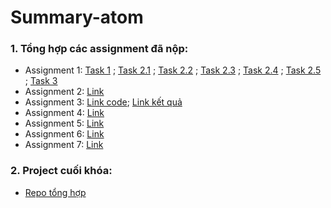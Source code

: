 # Summary-atom
### 1. Tổng hợp các assignment đã nộp:
* Assignment 1: 
[Task 1](https://docs.google.com/spreadsheets/d/17mL4vWICGmeftZevveq3h2SY97VMAjYtGcjcyHKwXgw/edit?usp=sharing) ; 
[Task 2.1](https://colab.research.google.com/drive/1kGzsW4Tza-r7m8ZkllESAVJfRq1YEjWA?usp=sharing) ; 
[Task 2.2](https://colab.research.google.com/drive/1kGzsW4Tza-r7m8ZkllESAVJfRq1YEjWA?usp=sharing) ; 
[Task 2.3](https://colab.research.google.com/drive/1P2VTh_LwnNgIKUHQ-GWsOiUBo6SP5A5L?usp=sharing) ; 
[Task 2.4](https://colab.research.google.com/drive/1P2VTh_LwnNgIKUHQ-GWsOiUBo6SP5A5L?usp=sharing) ; 
[Task 2.5](https://colab.research.google.com/drive/1f2nKx87pwozLLGYwASC5m2hRRaNCARUt?usp=sharing) ; 
[Task 3](https://github.com/Ha-Huynh-Anh/datacracy-atom-Ha-Huynh-Anh-)
* Assignment 2:
[Link](https://github.com/Ha-Huynh-Anh/Assignment-3_datacracy)
* Assignment 3: [Link code](https://github.com/Ha-Huynh-Anh/atom-assignments/tree/Assignment-3-Week-4-Huynh-Anh); [Link kết quả](https://docs.google.com/spreadsheets/d/15kOg9fSJlHgqNc2_96leIaryJm_dDqz8PMbpN9IpTc0/edit#gid=0) 
* Assignment 4: [Link](https://github.com/Ha-Huynh-Anh/atom-assignments/tree/Huynh-Anh-assignment-4/assignment_4)
* Assignment 5: [Link](https://github.com/Ha-Huynh-Anh/atom-assignments/blob/Huynh_Anh_Assignment_5_W6/assignment_5/home_assignment_5.ipynb)
* Assignment 6: [Link](https://github.com/Ha-Huynh-Anh/atom-assignments/blob/Assignment-6-w7/assignment_6/home_assignment_6.ipynb)
* Assignment 7: [Link](https://www.kaggle.com/testdatacracy/ecommerce-customers-assignment-7-w8/notebook)
### 2. Project cuối khóa:
+ [Repo tổng hợp](https://github.com/Ha-Huynh-Anh/Timbenhvien_test)
